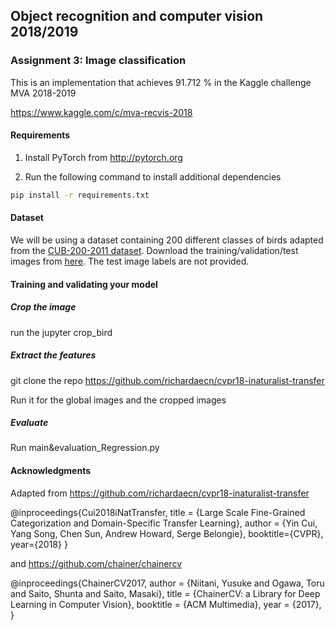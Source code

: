 ## Object recognition and computer vision 2018/2019

### Assignment 3: Image classification

This is an implementation that achieves 91.712 % in the Kaggle challenge MVA 2018-2019

https://www.kaggle.com/c/mva-recvis-2018

#### Requirements
1. Install PyTorch from http://pytorch.org

2. Run the following command to install additional dependencies

```bash
pip install -r requirements.txt
```

#### Dataset
We will be using a dataset containing 200 different classes of birds adapted from the [CUB-200-2011 dataset](http://www.vision.caltech.edu/visipedia/CUB-200-2011.html).
Download the training/validation/test images from [here](https://www.di.ens.fr/willow/teaching/recvis18/assignment3/bird_dataset.zip). The test image labels are not provided.

#### Training and validating your model

##### Crop the image

run the jupyter crop_bird

##### Extract the features

git clone the repo https://github.com/richardaecn/cvpr18-inaturalist-transfer

Run it for the global images and the cropped images

##### Evaluate

Run  main&evaluation_Regression.py

#### Acknowledgments

Adapted from https://github.com/richardaecn/cvpr18-inaturalist-transfer

@inproceedings{Cui2018iNatTransfer,
  title = {Large Scale Fine-Grained Categorization and Domain-Specific Transfer Learning},
  author = {Yin Cui, Yang Song, Chen Sun, Andrew Howard, Serge Belongie},
  booktitle={CVPR},
  year={2018}
}

and https://github.com/chainer/chainercv

@inproceedings{ChainerCV2017,
    author = {Niitani, Yusuke and Ogawa, Toru and Saito, Shunta and Saito, Masaki},
    title = {ChainerCV: a Library for Deep Learning in Computer Vision},
    booktitle = {ACM Multimedia},
    year = {2017},
}